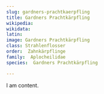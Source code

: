 ```yaml
---
slug: gardners-prachtkaerpfling
title: Gardners Prachtkärpfling
wikipedia: 
wikidata: 
latin:
image: Gardners Prachtkärpfling
class: Strahlenflosser
order:  Zahnkärpflinge
family:  Aplocheilidae
species:  Gardners Prachtkärpfling

---
```


I am content.
